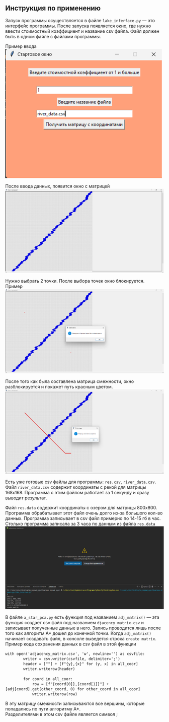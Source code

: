 ## Инструкция по применению  

Запуск программы осуществляется в файле `lake_inferface.py` &mdash; это интерфейс программы. После запуска появляется окно, где нужно ввести стоимостный коэффициент и название csv файла. Файл должен быть в одном файле с файлами программы.

Пример ввода  
![Ввод](./image_for_md/first.png)

После ввода данных, появится окно с матрицей  
![Матрица](./image_for_md/second.png)

Нужно выбрать 2 точки. После выбора точек окно блокируется.  
Пример
![Точки](./image_for_md/dot.png)

После того как была составлена матрица смежности, окно разблокируется и покажет путь красным цветом.  
![Путь](./image_for_md/final.png)


Есть уже готовые csv файлы для программы: `res.csv`, `river_data.csv`.  
Файл `river_data.csv` содержит координаты с рекой для матрицы 168х168. Программа с этим файлом работает за 1 секунду и сразу выводит результат.  

Файл `res.data` содержит координаты с озером для матрицы 800х800. Программа обрабатывает этот файл очень долго из-за большого кол-во данных. Программа записывает в csv файл примерно по 14-15 гб в час.
Столько программа записала за 3 часа по данным из файла `res.data`  
![Часы](./image_for_md/giga_byte.png)


В файле `a_star_pca.py` есть функция под названием `adj_matrix()`  &mdash;  эта функция создает csv файл под названием `djacency_matrix.csv` и записывает полученные данные в него. Запись проводится лишь после того как алгоритм A* дошел до конечной точки. Когда `adj_matrix()` начинает создавать файл, в консоле выведется строка `create matrix`.  
Пример кода сохранения данных в csv файл в этой функции
```
with open('adjacency_matrix.csv', 'w', newline='') as csvfile:
        writer = csv.writer(csvfile, delimiter=';')
        header = [""] + [f"{y},{x}" for (y, x) in all_coor]
        writer.writerow(header)
        
        for coord in all_coor:
            row = [f"{coord[0]},{coord[1]}"] + [adj[coord].get(other_coord, 0) for other_coord in all_coor]
            writer.writerow(row)
```
В эту матрицу смежности записываются все вершины, которые попадались по пути алгоритму А*.  
Разделителями в этом csv файле является символ ;
